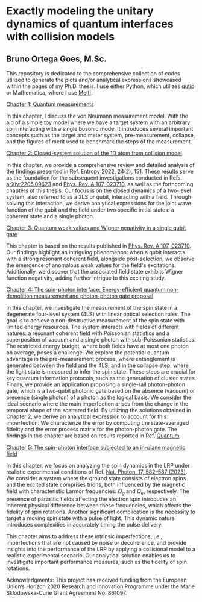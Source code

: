 # Exactly modeling the unitary dynamics of quantum interfaces with collision models
## Bruno Ortega Goes, M.Sc.

This repository is dedicated to the comprehensive collection of codes utilized to generate the plots and/or analytical expressions showcased within the pages of my Ph.D. thesis. I use either Python, which utilizes [qutip](https://qutip.org/) or Mathematica, where I use [Melt!](https://melt1.notion.site/). 


[Chapter 1: Quantum measurements](Chapter1)

In this chapter, I discuss the von Neumann measurement model. With the aid of a simple toy model where we have a target system with an arbitrary spin interacting with a single bosonic mode. It introduces several important concepts such as the target and meter system, pre-measurement, collapse, and the figures of merit used to benchmark the steps of the measurement. 

[Chapter 2: Closed-system solution of the 1D atom from collision model](Chapter2)

In this chapter, we provide a comprehensive review and detailed analysis of the findings presented in Ref. [Entropy 2022, 24(2), 151](https://www.mdpi.com/1099-4300/24/2/151). These results serve as the foundation for the subsequent investigations conducted in Refs. [arXiv:2205.09623](https://arxiv.org/abs/2205.09623) and [Phys. Rev. A 107, 023710](https://journals.aps.org/pra/abstract/10.1103/PhysRevA.107.023710), as well as the forthcoming chapters of this thesis. Our focus is on the closed dynamics of a two-level system, also referred to as a 2LS or qubit, interacting with a field. Through solving this interaction, we derive analytical expressions for the joint wave function of the qubit and the field under two specific initial states: a coherent state and a single photon.

[Chapter 3: Quantum weak values and Wigner negativity in a single qubit gate](Chapter3)

This chapter is based on the results published in [Phys. Rev. A 107, 023710](https://journals.aps.org/pra/abstract/10.1103/PhysRevA.107.023710). Our findings highlight an intriguing phenomenon: when a qubit interacts with a strong resonant coherent field, alongside post-selection, we observe the emergence of anomalous weak values for the field's excitations. Additionally, we discover that the associated field state exhibits Wigner function negativity, adding further intrigue to this exciting study.

[Chapter 4: The spin-photon interface: Energy-efficient quantum non-demolition measurement and photon-photon gate proposal](Chapter4)

In this chapter, we investigate the measurement of the spin state in a degenerate four-level system (4LS) with linear optical selection rules. The goal is to achieve a non-destructive measurement of the spin state with limited energy resources. The system interacts with fields of different natures: a resonant coherent field
with Poissonian statistics and a superposition of vacuum and a single photon with sub-Poissonian statistics. The restricted energy budget, where both fields have at most one photon on average, poses a challenge. We explore the potential quantum advantage in the pre-measurement process, where entanglement is generated between the field and the
4LS, and in the collapse step, where the light state is measured to infer the spin state. These steps are crucial for key quantum information protocols, such as the generation of cluster states. Finally, we provide an application proposing a single-rail photon-photon gate, which is a two-qubit photonic gate based on the absence (vacuum) or presence
(single photon) of a photon as the logical basis. We consider the ideal scenario where the main imperfection arises from the change in the temporal shape of the scattered field. By utilizing the solutions obtained in Chapter 2, we derive an analytical expression to account for this imperfection. We characterize
the error by computing the state-averaged fidelity and the error process matrix for the photon-photon gate. The findings in this chapter are based on results reported in Ref. [Quantum](https://quantum-journal.org/papers/q-2023-08-31-1099/).

[Chapter 5: The spin-photon interface subjected to an in-plane magnetic field](Chapter5)

In this chapter, we focus on analyzing the spin dynamics in the LRP under realistic experimental conditions of Ref. [Nat. Photon. 17, 582–587 (2023)](https://www.nature.com/articles/s41566-023-01186-0).
We consider a system where the ground state consists of electron spins and the excited state comprises trions, both influenced by the magnetic
field with characteristic Larmor frequencies: $\Omega_{g}$ and $\Omega_{e}$, respectively. The presence of parasitic fields affecting the electron
spin introduces an inherent physical difference between these frequencies, which affects the fidelity of spin rotations. Another significant complication is the necessity to target a moving spin state with a pulse of light. This dynamic nature introduces complexities in accurately timing the pulse delivery.

This chapter aims to address these intrinsic imperfections, i.e., imperfections that are not caused by noise or decoherence, and provide insights into the performance of the LRP by applying a collisional model to a realistic experimental scenario. Our analytical solution enables us to investigate important performance measures, such as the fidelity of spin rotations.

Acknowledgments: This project has received funding from the European Union’s Horizon 2020 Research and Innovation Programme under the Marie Skłodowska-Curie Grant Agreement No. 861097.



